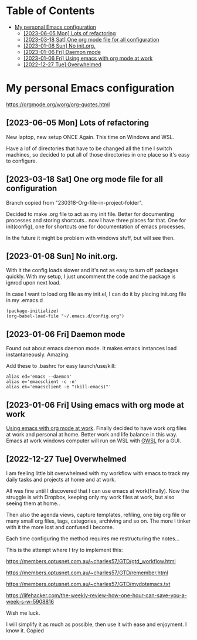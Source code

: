 # Table of Contents

-   [My personal Emacs configuration](#orgd1d5e42)
    -   [<span class="timestamp-wrapper"><span class="timestamp">[2023-06-05 Mon] </span></span> Lots of refactoring](#org8688351)
    -   [<span class="timestamp-wrapper"><span class="timestamp">[2023-03-18 Sat] </span></span> One org mode file for all configuration](#org98f68e7)
    -   [<span class="timestamp-wrapper"><span class="timestamp">[2023-01-08 Sun] </span></span> No init.org.](#org1629de7)
    -   [<span class="timestamp-wrapper"><span class="timestamp">[2023-01-06 Fri] </span></span> Daemon mode](#org1d4d6a7)
    -   [<span class="timestamp-wrapper"><span class="timestamp">[2023-01-06 Fri] </span></span> Using emacs with org mode at work](#org942a4c1)
    -   [<span class="timestamp-wrapper"><span class="timestamp">[2022-12-27 Tue] </span></span> Overwhelmed](#org3dd4718)


<a id="orgd1d5e42"></a>

# My personal Emacs configuration

<https://orgmode.org/worg/org-quotes.html>


<a id="org8688351"></a>

## <span class="timestamp-wrapper"><span class="timestamp">[2023-06-05 Mon] </span></span> Lots of refactoring

New laptop, new setup ONCE Again. This time on Windows and WSL.

Have a lof of directories that have to be changed all the time I
switch machines, so decided to put all of those directories in one
place so it's easy to configure.


<a id="org98f68e7"></a>

## <span class="timestamp-wrapper"><span class="timestamp">[2023-03-18 Sat] </span></span> One org mode file for all configuration

Branch copied from "230318-Org-file-in-project-folder".

Decided to make .org file to act as my init file. Better for
documenting processes and storing shortcuts.. now I have three places
for that. One for init(config), one for shortcuts one for
documentation of emacs processes.

In the future it might be problem with windows stuff, but will see
then.


<a id="org1629de7"></a>

## <span class="timestamp-wrapper"><span class="timestamp">[2023-01-08 Sun] </span></span> No init.org.

With it the config loads slower and it's not as easy to turn off
packages quickly. With my setup, I just uncomment the code and the
package is ignrod upon next load.

In case I want to load org file as my init.el, I can do it by placing
init.org file in my .emacs.d

    (package-initialize)
    (org-babel-load-file "~/.emacs.d/config.org")


<a id="org1d4d6a7"></a>

## <span class="timestamp-wrapper"><span class="timestamp">[2023-01-06 Fri] </span></span> Daemon mode

Found out about emacs daemon mode. It makes emacs
instances load instantaneously. Amazing.

Add these to .bashrc for easy launch/use/kill:

    alias ed='emacs --daemon'
    alias e='emacsclient -c -n'
    alias ek='emacsclient -e "(kill-emacs)"'


<a id="org942a4c1"></a>

## <span class="timestamp-wrapper"><span class="timestamp">[2023-01-06 Fri] </span></span> Using emacs with org mode at work

[Using emacs with org mode at work](https://www.reddit.com/r/emacs/comments/1043g41/help_me_use_emacs_with_org_mode_at_work/).
Finally decided to have work org files at work and personal at home.
Better work and life balance in this way. Emacs at work windows
computer will run on WSL with [GWSL](https://opticos.github.io/gwsl/) for a GUI.


<a id="org3dd4718"></a>

## <span class="timestamp-wrapper"><span class="timestamp">[2022-12-27 Tue] </span></span> Overwhelmed

I am feeling little bit overwhelmed with my workflow
with emacs to track my daily tasks and projects at home and at work.

All was fine until I discovered that I can use emacs at work(finally).
Now the struggle is with Dropbox, keeping only my work files at work,
but also seeing them at home..

Then also the agenda views, capture templates, refiling, one big org
file or many small org files, tags, categories, archiving and so on.
The more I tinker with it the more lost and confused I become.

Each time configuring the method requires me restructuring the
notes&#x2026;

This is the attempt where I try to implement this:

<https://members.optusnet.com.au/~charles57/GTD/gtd_workflow.html>

<https://members.optusnet.com.au/~charles57/GTD/remember.html>

<https://members.optusnet.com.au/~charles57/GTD/mydotemacs.txt>

<https://lifehacker.com/the-weekly-review-how-one-hour-can-save-you-a-week-s-w-5908816>

Wish me luck.

I will simplify it as much as possible, then use it with ease and
enjoyment. I know it.
Copied
